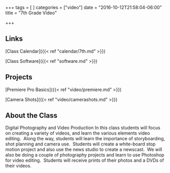 +++
tags = [
]
categories = ["video"]
date = "2016-10-12T21:58:04-06:00"
title = "7th Grade Video"

+++

## Links
[Class Calendar]({{< ref "calendar/7th.md" >}})

[Class Software]({{< ref "software.md" >}})

## Projects 

[Premiere Pro Basics]({{< ref "video/premiere.md" >}})

[Camera Shots]({{< ref "video/camerashots.md" >}})

## About the Class

Digital Photography and Video Production
In this class students will focus on creating a variety of videos, and learn the various elements video editing.  Along the way, students will learn the importance of storyboarding, shot planning and camera use.  Students will create a white-board stop motion project and also use the news studio to create a newscast.  We will also be doing a couple of photography projects and learn to use Photoshop for video editing.  Students will receive prints of their photos and a DVDs of their videos.